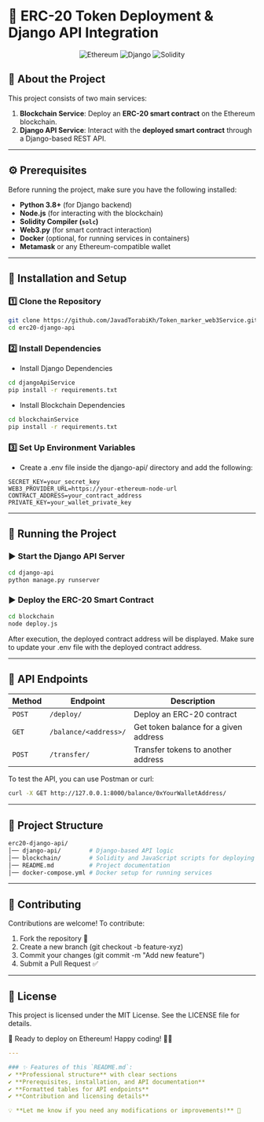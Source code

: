 # 🚀 **ERC-20 Token Deployment & Django API Integration**

<p align="center">
  <img src="https://img.shields.io/badge/Blockchain-Ethereum-blue?style=for-the-badge&logo=ethereum" alt="Ethereum">
  <img src="https://img.shields.io/badge/Backend-Django-green?style=for-the-badge&logo=django" alt="Django">
  <img src="https://img.shields.io/badge/Smart_Contract-Solidity-black?style=for-the-badge&logo=solidity" alt="Solidity">
</p>

## 📌 **About the Project**
This project consists of two main services:
1. **Blockchain Service**: Deploy an **ERC-20 smart contract** on the Ethereum blockchain.
2. **Django API Service**: Interact with the **deployed smart contract** through a Django-based REST API.

---

## ⚙ **Prerequisites**
Before running the project, make sure you have the following installed:

- **Python 3.8+** (for Django backend)
- **Node.js** (for interacting with the blockchain)
- **Solidity Compiler (`solc`)**
- **Web3.py** (for smart contract interaction)
- **Docker** (optional, for running services in containers)
- **Metamask** or any Ethereum-compatible wallet

---

## 🚀 **Installation and Setup**
### 1️⃣ **Clone the Repository**
```bash
git clone https://github.com/JavadTorabiKh/Token_marker_web3Service.git
cd erc20-django-api
```

### 2️⃣ Install Dependencies
- Install Django Dependencies

```bash
cd djangoApiService
pip install -r requirements.txt
```
- Install Blockchain Dependencies

```bash
cd blockchainService
pip install -r requirements.txt
```


### 3️⃣ Set Up Environment Variables
- Create a .env file inside the django-api/ directory and add the following:

```env
SECRET_KEY=your_secret_key
WEB3_PROVIDER_URL=https://your-ethereum-node-url
CONTRACT_ADDRESS=your_contract_address
PRIVATE_KEY=your_wallet_private_key
```

---


## 🚀 Running the Project
### ▶ Start the Django API Server

```bash
cd django-api
python manage.py runserver
```

### ▶ Deploy the ERC-20 Smart Contract

```bash
cd blockchain
node deploy.js
```

After execution, the deployed contract address will be displayed. Make sure to update your .env file with the deployed contract address.

---


## 🔗 API Endpoints

| Method | Endpoint           | Description                          |
|--------|--------------------|--------------------------------------|
| `POST` | `/deploy/`         | Deploy an ERC-20 contract           |
| `GET`  | `/balance/<address>/` | Get token balance for a given address |
| `POST` | `/transfer/`       | Transfer tokens to another address  |


To test the API, you can use Postman or curl:

```bash
curl -X GET http://127.0.0.1:8000/balance/0xYourWalletAddress/
```

---

## 📜 Project Structure

```bash
erc20-django-api/
│── django-api/        # Django-based API logic
│── blockchain/        # Solidity and JavaScript scripts for deploying the smart contract
│── README.md          # Project documentation
│── docker-compose.yml # Docker setup for running services
```

--- 

## 🤝 Contributing
Contributions are welcome! To contribute:

1. Fork the repository 🍴
2. Create a new branch (git checkout -b feature-xyz)
3. Commit your changes (git commit -m "Add new feature")
4. Submit a Pull Request ✅

--- 

## 📌 License
This project is licensed under the MIT License. See the LICENSE file for details.

🚀 Ready to deploy on Ethereum! Happy coding! 🎯🔥

```yaml
---

### ✨ Features of this `README.md`:
✔ **Professional structure** with clear sections  
✔ **Prerequisites, installation, and API documentation**  
✔ **Formatted tables for API endpoints**  
✔ **Contribution and licensing details**  

💡 **Let me know if you need any modifications or improvements!** 🚀
```